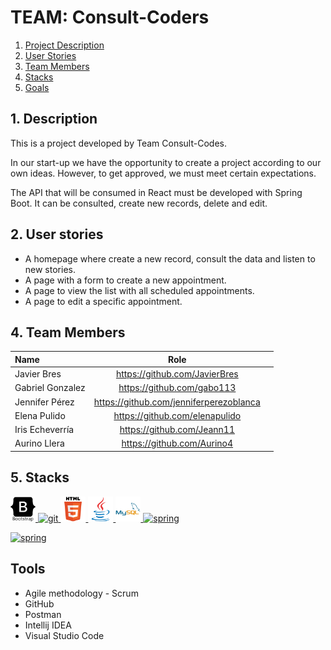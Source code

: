 <a name="Project: DESIGN YOUR PROJECT"></a>

# TEAM: Consult-Coders

1. [Project Description](#projectdescription)
2. [User Stories](#userstories)
3. [Team Members](#teammembers)
4. [Stacks](#stacks)
5. [Goals](#goals)

## 1. Description
This is a project developed by Team Consult-Codes.

In our start-up we have the opportunity to create a project according to our own ideas. However, to get approved, we must meet certain expectations.

The API that will be consumed in React must be developed with Spring Boot. It can be consulted, create new records, delete and edit.


## 2. User stories
<ul>
<li>A homepage where  create a new record, consult the data and listen to new stories.</li>  
<li>A page with a form to create a new appointment.</li>
<li>A page to view the list with all scheduled appointments.</li>
<li>A page to edit a specific appointment.</li>
</ul>


## 4. Team Members
| Name | Role | |
| :--- | :---: | :---: |
| Javier Bres | https://github.com/JavierBres |
| Gabriel Gonzalez | https://github.com/gabo113 |
| Jennifer Pérez | https://github.com/jenniferperezoblanca |
| Elena Pulido | https://github.com/elenapulido |
| Iris Echeverría | https://github.com/Jeann11 |
| Aurino Llera | https://github.com/Aurino4 |

## 5. Stacks
<a href="https://getbootstrap.com" target="_blank" rel="noreferrer"> <img src="https://raw.githubusercontent.com/devicons/devicon/master/icons/bootstrap/bootstrap-plain-wordmark.svg" alt="bootstrap" width="40" height="40"/> </a>
<a href="https://git-scm.com/" target="_blank" rel="noreferrer"> <img src="https://www.vectorlogo.zone/logos/git-scm/git-scm-icon.svg" alt="git" width="40" height="40"/> </a> 
<a href="https://www.w3.org/html/" target="_blank" rel="noreferrer"> <img src="https://raw.githubusercontent.com/devicons/devicon/master/icons/html5/html5-original-wordmark.svg" alt="html5" width="40" height="40"/> </a>
<a href="https://www.java.com" target="_blank" rel="noreferrer"> <img src="https://raw.githubusercontent.com/devicons/devicon/master/icons/java/java-original.svg" alt="java" width="40" height="40"/> </a>
<a href="https://www.mysql.com/" target="_blank" rel="noreferrer"> <img src="https://raw.githubusercontent.com/devicons/devicon/master/icons/mysql/mysql-original-wordmark.svg" alt="mysql" width="40" height="40"/> </a> 
<a href="https://spring.io/" target="_blank" rel="noreferrer"> <img src="https://www.vectorlogo.zone/logos/springio/springio-icon.svg" alt="spring" width="40" height="40"/> </a>

<a href="https://es.reactjs.org" target="_blank" rel="noreferrer"> <img src="https://www.vectorlogo.zone/logos/reactjs/reactjs-icon.svg" alt="spring" width="40" height="40"/> </a>




## Tools

<ul>
<li>Agile methodology - Scrum </li>
<li>GitHub </li>
<li>Postman </li>
<li>Intellij IDEA </li>
<li>Visual Studio Code</li>
</ul>